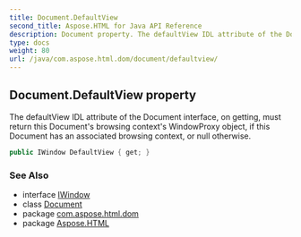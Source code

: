 ```yaml
---
title: Document.DefaultView
second_title: Aspose.HTML for Java API Reference
description: Document property. The defaultView IDL attribute of the Document interface on getting must return this Documents browsing contexts WindowProxy object if this Document has an associated browsing context or null otherwise
type: docs
weight: 80
url: /java/com.aspose.html.dom/document/defaultview/
---
```

## Document.DefaultView property

The defaultView IDL attribute of the Document interface, on getting, must return this Document's browsing context's WindowProxy object, if this Document has an associated browsing context, or null otherwise.

```java
public IWindow DefaultView { get; }
```

### See Also

* interface [IWindow](../../../com.aspose.html.window/iwindow/)
* class [Document](../)
* package [com.aspose.html.dom](../../../com.aspose.html.dom/)
* package [Aspose.HTML](../../../)
